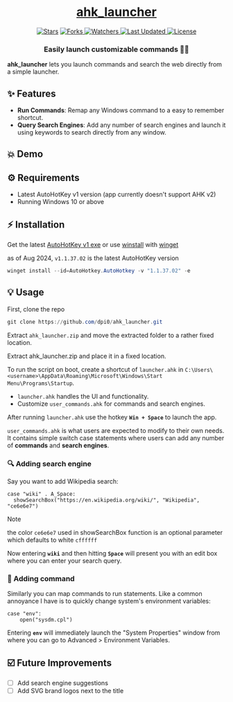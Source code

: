 <div align = "center">

<h1><a href="https://github.com/dpi0/ahk_launcher">ahk_launcher</a></h1>

<a href="https://github.com/dpi0/ahk_launcher/stargazers">
<img alt="Stars" src="https://img.shields.io/github/stars/dpi0/ahk_launcher?style=flat-square&color=98c379&label=Stars"></a>

<a href="https://github.com/dpi0/ahk_launcher/network/members">
<img alt="Forks" src="https://img.shields.io/github/forks/dpi0/ahk_launcher?style=flat-square&color=66a8e0&label=Forks"> </a>

<a href="https://github.com/dpi0/ahk_launcher/watchers">
<img alt="Watchers" src="https://img.shields.io/github/watchers/dpi0/ahk_launcher?style=flat-square&color=f5d08b&label=Watchers"> </a>

<a href="https://github.com/dpi0/ahk_launcher/pulse">
<img alt="Last Updated" src="https://img.shields.io/github/last-commit/dpi0/ahk_launcher?style=flat-square&color=e06c75&label=Last Commit"> </a>

<a href="https://github.com/dpi0/ahk_launcher/blob/main/LICENSE">
<img alt="License" src="https://img.shields.io/github/license/dpi0/ahk_launcher?style=flat-square&color=eee&label="> </a>

<h3>Easily launch customizable commands 🚀🍰</h3>

</div>

**ahk_launcher** lets you launch commands and search the web directly from a simple launcher.

## ✨ Features

- **Run Commands**: Remap any Windows command to a easy to remember shortcut.
- **Query Search Engines**: Add any number of search engines and launch it using keywords to search directly from any window.

## 💥 Demo

## ⚙️ Requirements

- Latest AutoHotKey v1 version (app currently doesn't support AHK v2)
- Running Windows 10 or above

## ⚡ Installation

Get the latest [AutoHotKey v1 exe](https://www.autohotkey.com/download/ahk-install.exe) or use [winstall](https://winstall.app/apps/AutoHotkey.AutoHotkey) with [winget](https://github.com/microsoft/winget-cli)

as of Aug 2024, `v1.1.37.02` is the latest AutoHotKey version

```powershell
winget install --id=AutoHotkey.AutoHotkey -v "1.1.37.02" -e
```

## 💡 Usage

First, clone the repo

```powershell
git clone https://github.com/dpi0/ahk_launcher.git
```

Extract `ahk_launcher.zip` and move the extracted folder to a rather fixed location.

Extract ahk_launcher.zip and place it in a fixed location.

To run the script on boot, create a shortcut of `launcher.ahk` in `C:\Users\<username>\AppData\Roaming\Microsoft\Windows\Start Menu\Programs\Startup`.

- `launcher.ahk` handles the UI and functionality.
- Customize `user_commands.ahk` for commands and search engines.

After running `launcher.ahk` use the hotkey **`Win + Space`** to launch the app.

`user_commands.ahk` is what users are expected to modify to their own needs. It contains simple switch case statements where users can add any number of **commands** and **search engines**.

### 🔍 Adding search engine

Say you want to add Wikipedia search:

```ahk
case "wiki" . A_Space:
  showSearchBox("https://en.wikipedia.org/wiki/", "Wikipedia", "ce6e6e7")
```

> [!NOTE]  
> the color `ce6e6e7` used in showSearchBox function is an optional parameter which defaults to white `cffffff`

Now entering **`wiki`** and then hitting **`Space`** will present you with an edit box where you can enter your search query.

### 🏓 Adding command

Similarly you can map commands to run statements. Like a common annoyance I have is to quickly change system's environment variables:

```ahk
case "env":
    open("sysdm.cpl")
```

Entering **`env`** will immediately launch the "System Properties" window from where you can go to Advanced > Environment Variables.

## ☑️ Future Improvements

- [ ] Add search engine suggestions
- [ ] Add SVG brand logos next to the title
